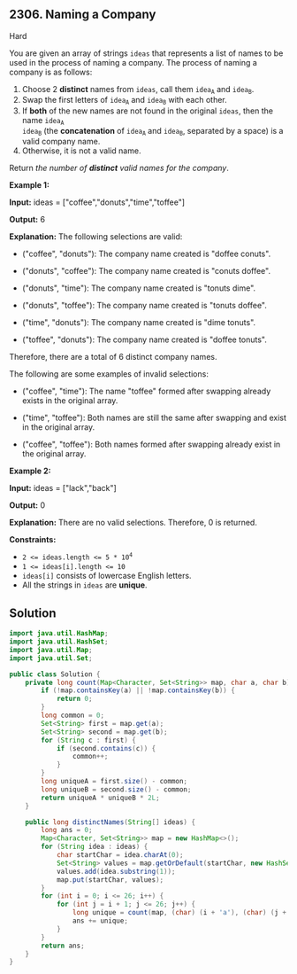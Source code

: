 ## 2306\. Naming a Company

Hard

You are given an array of strings `ideas` that represents a list of names to be used in the process of naming a company. The process of naming a company is as follows:

1.  Choose 2 **distinct** names from `ideas`, call them <code>idea<sub>A</sub></code> and <code>idea<sub>B</sub></code>.
2.  Swap the first letters of <code>idea<sub>A</sub></code> and <code>idea<sub>B</sub></code> with each other.
3.  If **both** of the new names are not found in the original `ideas`, then the name <code>idea<sub>A</sub> idea<sub>B</sub></code> (the **concatenation** of <code>idea<sub>A</sub></code> and <code>idea<sub>B</sub></code>, separated by a space) is a valid company name.
4.  Otherwise, it is not a valid name.

Return _the number of **distinct** valid names for the company_.

**Example 1:**

**Input:** ideas = ["coffee","donuts","time","toffee"]

**Output:** 6

**Explanation:** The following selections are valid:

- ("coffee", "donuts"): The company name created is "doffee conuts".

- ("donuts", "coffee"): The company name created is "conuts doffee".

- ("donuts", "time"): The company name created is "tonuts dime".

- ("donuts", "toffee"): The company name created is "tonuts doffee".

- ("time", "donuts"): The company name created is "dime tonuts".

- ("toffee", "donuts"): The company name created is "doffee tonuts".

Therefore, there are a total of 6 distinct company names.


The following are some examples of invalid selections:

- ("coffee", "time"): The name "toffee" formed after swapping already exists in the original array.

- ("time", "toffee"): Both names are still the same after swapping and exist in the original array.

- ("coffee", "toffee"): Both names formed after swapping already exist in the original array. 

**Example 2:**

**Input:** ideas = ["lack","back"]

**Output:** 0

**Explanation:** There are no valid selections. Therefore, 0 is returned. 

**Constraints:**

*   <code>2 <= ideas.length <= 5 * 10<sup>4</sup></code>
*   `1 <= ideas[i].length <= 10`
*   `ideas[i]` consists of lowercase English letters.
*   All the strings in `ideas` are **unique**.

## Solution

```java
import java.util.HashMap;
import java.util.HashSet;
import java.util.Map;
import java.util.Set;

public class Solution {
    private long count(Map<Character, Set<String>> map, char a, char b) {
        if (!map.containsKey(a) || !map.containsKey(b)) {
            return 0;
        }
        long common = 0;
        Set<String> first = map.get(a);
        Set<String> second = map.get(b);
        for (String c : first) {
            if (second.contains(c)) {
                common++;
            }
        }
        long uniqueA = first.size() - common;
        long uniqueB = second.size() - common;
        return uniqueA * uniqueB * 2L;
    }

    public long distinctNames(String[] ideas) {
        long ans = 0;
        Map<Character, Set<String>> map = new HashMap<>();
        for (String idea : ideas) {
            char startChar = idea.charAt(0);
            Set<String> values = map.getOrDefault(startChar, new HashSet<>());
            values.add(idea.substring(1));
            map.put(startChar, values);
        }
        for (int i = 0; i <= 26; i++) {
            for (int j = i + 1; j <= 26; j++) {
                long unique = count(map, (char) (i + 'a'), (char) (j + 'a'));
                ans += unique;
            }
        }
        return ans;
    }
}
```